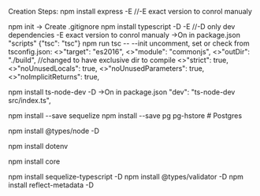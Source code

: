 Creation Steps:
npm install express -E //-E exact version to conrol manualy

npm init
-> Create .gitignore
npm install typescript -D -E //-D only dev dependencies -E exact version to conrol manualy
->On in package.json "scripts" {"tsc": "tsc"}
npm run tsc -- --init
uncomment, set or check from tsconfig.json:
<>"target": "es2016", 
<>"module": "commonjs",
<>"outDir": "./build", //changed to have exclusive dir to compile
<>"strict": true, 
<>"noUnusedLocals": true,
<>"noUnusedParameters": true,
<>"noImplicitReturns": true, 

npm install ts-node-dev -D
->On in package.json "dev": "ts-node-dev src/index.ts",

npm install --save sequelize
npm install --save pg pg-hstore # Postgres

npm install @types/node -D 

npm install dotenv

npm install core

npm install sequelize-typescript -D
npm install @types/validator -D
npm install reflect-metadata -D

